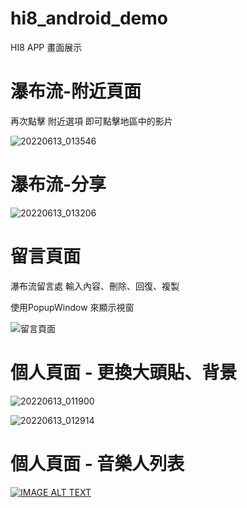 # hi8_android_demo


HI8 APP 畫面展示

# 瀑布流-附近頁面
再次點擊 附近選項
即可點擊地區中的影片

![20220613_013546](https://user-images.githubusercontent.com/87661821/173245901-6385595b-f4f1-48d9-930a-fddeac362004.gif)

# 瀑布流-分享

![20220613_013206](https://user-images.githubusercontent.com/87661821/173245745-52a6ebd7-e4f0-4a07-b5a7-48f2965d49b5.gif)

# 留言頁面

瀑布流留言處
輸入內容、刪除、回復、複製

使用PopupWindow 來顯示視窗

![留言頁面](https://user-images.githubusercontent.com/87661821/173244438-d5dcc86f-2a9c-41a4-92ee-56f4f7162e9b.gif)


# 個人頁面 - 更換大頭貼、背景 
![20220613_011900](https://user-images.githubusercontent.com/87661821/173245335-0297dbad-4a31-4769-8c42-600beebef8a8.gif)

![20220613_012914](https://user-images.githubusercontent.com/87661821/173245598-2d368e6e-fcee-49cf-b197-ea1a86322647.gif)

# 個人頁面 - 音樂人列表
[![IMAGE ALT TEXT](http://img.youtube.com/vi/cNkE85VH3CA/0.jpg)](https://www.youtube.com/watch?v=cNkE85VH3CA "Unity Snake Game")




